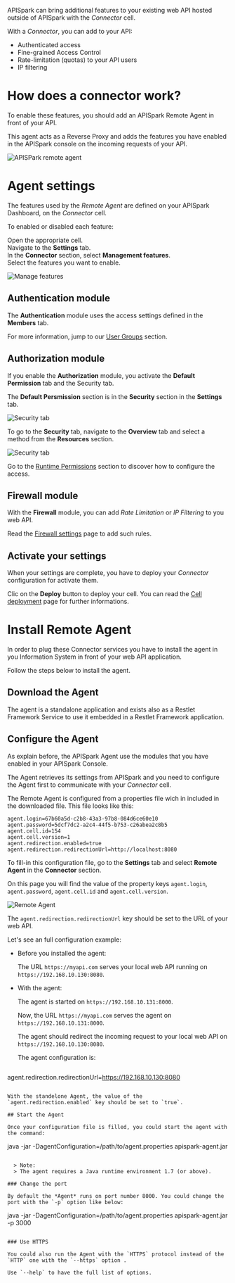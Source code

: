 
APISpark can bring additional features to your existing web API hosted outside of APISpark with the *Connector* cell.

With a *Connector*, you can add to your API:
* Authenticated access
* Fine-grained Access Control
* Rate-limitation (quotas) to your API users
* IP filtering

# How does a connector work?

To enable these features, you should add an APISpark Remote Agent in front of your API.

This agent acts as a Reverse Proxy and adds the features you have enabled in the APISpark console on the incoming requests of your API.

![APISPark remote agent](images/apispark-remote-agent.jpg "APISPark remote agent")

# Agent settings

The features used by the *Remote Agent* are defined on your APISpark Dashboard, on the *Connector* cell.

To enabled or disabled each feature:

Open the appropriate cell.  
Navigate to the **Settings** tab.  
In the **Connector** section, select **Management features**.  
Select the features you want to enable.

![Manage features](images/remote-agent-feature-management.jpg "Manage features")

## Authentication module

The **Authentication** module uses the access settings defined in the **Members** tab.

For more information, jump to our [User Groups](technical-resources/apispark/guide/publish/secure/user-groups "User Groups") section.

## Authorization module

If you enable the **Authorization** module, you activate the **Default Permission** tab and the Security tab.

The **Default Persmission** section is in the **Security** section in the **Settings** tab.

![Security tab](images/default-permission.jpg "Security tab")

To go to the **Security** tab, navigate to the **Overview** tab and select a method from the **Resources** section.

![Security tab](images/method-security.jpg "Security tab")

Go to the [Runtime Permissions](technical-resources/apispark/guide/publish/secure/runtime-permissions "Runtime Permissions") section to discover how to configure the access.

## Firewall module

With the **Firewall** module, you can add *Rate Limitation* or *IP Filtering* to you web API.

Read the [Firewall settings](technical-resources/apispark/guide/publish/secure/firewall-settings "Firewall Settings") page to add such rules.

## Activate your settings

When your settings are complete, you have to deploy your *Connector* configuration for activate them.

Clic on the **Deploy** button to deploy your cell. You can read the [Cell deployment](technical-resources/apispark/guide/explore/cell-deployment "Cell deployment") page for further informations.

# Install Remote Agent

In order to plug these Connector services you have to install the agent in you Information System in front of your web API application.

Follow the steps below to install the agent.

## Download the Agent

The agent is a standalone application and exists also as a Restlet Framework Service to use it embedded in a Restlet Framework application.

<!-- TODO add download link and restlet framework guide link -->

## Configure the Agent

As explain before, the APISpark Agent use the modules that you have enabled in your APISpark Console.

The Agent retrieves its settings from APISpark and you need to configure the Agent first to communicate with your *Connector* cell.

The Remote Agent is configured from a properties file wich in included in the downloaded file. This file looks like this:

```properties
agent.login=67b60a5d-c2b8-43a3-97b8-084d6ce60e10
agent.password=5dcf7dc2-a2c4-44f5-b753-c26abea2c8b5
agent.cell.id=154
agent.cell.version=1
agent.redirection.enabled=true
agent.redirection.redirectionUrl=http://localhost:8080
```

To fill-in this configuration file, go to the **Settings** tab and select **Remote Agent** in the **Connector** section.

On this page you will find the value of the property keys `agent.login`, `agent.password`, `agent.cell.id` and `agent.cell.version`.

![Remote Agent](images/remote-agent-configuration.jpg "Remote Agent")

The `agent.redirection.redirectionUrl` key should be set to the URL of your web API.

Let's see an full configuration example:

* Before you installed the agent:

  The URL `https://myapi.com` serves your local web API running on `https://192.168.10.130:8080`.

* With the agent:

  The agent is started on `https://192.168.10.131:8000`.

  Now, the URL `https://myapi.com` serves the agent on `https://192.168.10.131:8000`.

  The agent should redirect the incoming request to your local web API on `https://192.168.10.130:8080`.

  The agent configuration is:

  ```properties
agent.redirection.redirectionUrl=https://192.168.10.130:8080
  ```

With the standelone Agent, the value of the `agent.redirection.enabled` key should be set to `true`.

## Start the Agent

Once your configuration file is filled, you could start the agent with the command:

```
java -jar -DagentConfiguration=/path/to/agent.properties apispark-agent.jar
```

  > Note:
  > The agent requires a Java runtime environment 1.7 (or above).

### Change the port

By default the *Agent* runs on port number 8000. You could change the port with the `-p` option like below:

```
java -jar -DagentConfiguration=/path/to/agent.properties apispark-agent.jar -p 3000
```

### Use HTTPS

You could also run the Agent with the `HTTPS` protocol instead of the `HTTP` one with the `--https` option .

Use `--help` to have the full list of options.

